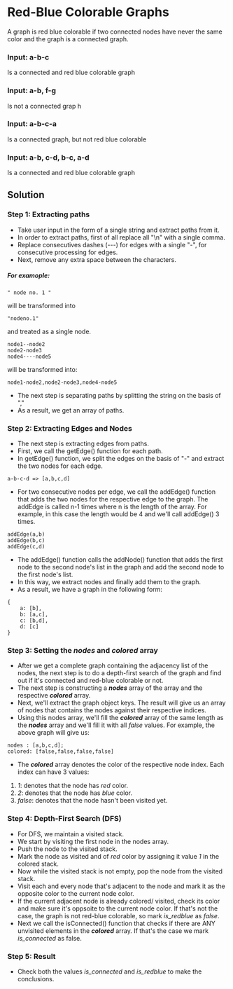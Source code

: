 # Red-Blue Colorable Graphs

A graph is red blue colorable if two connected nodes have
never the same color and the graph is a connected graph. 
 ### Input: a-b-c
Is a connected and red blue colorable graph
### Input: a-b, f-g
Is not a connected grap h
### Input: a-b-c-a
Is a connected graph, but not red blue colorable
### Input: a-b, c-d, b-c, a-d
Is a connected and red blue colorable graph

## Solution

### Step 1: Extracting paths
* Take user input in the form of a single string and extract paths from it.
* In order to extract paths, first of all replace all "\n" with a single comma.
* Replace consecutives dashes (---) for edges with a single "-", for consecutive processing for edges. 
* Next, remove any extra space between the characters. 
##### For examople: 
````
" node no. 1 " 
````
will be transformed into 
````
"nodeno.1" 
````
and treated as a single node.
````
node1--node2
node2-node3
node4----node5
````
will be transformed into:
````
node1-node2,node2-node3,node4-node5
````
* The next step is separating paths by splitting the string on the basis of ","
* As a result, we get an array of paths.
### Step 2: Extracting Edges and Nodes
* The next step is extracting edges from paths.
* First, we call the getEdge() function for each path.
* In getEdge() function, we split the edges on the basis of "-" and extract the two nodes for each edge.
````
a-b-c-d => [a,b,c,d]
````
* For two consecutive nodes per edge, we call the addEdge() function that adds the two nodes for the respective edge to the graph. The addEdge is called n-1 times where n is the length of the array. For example, in this case the length would be 4 and we'll call addEdge() 3 times. 
````
addEdge(a,b)
addEdge(b,c)
addEdge(c,d) 
````
* The addEdge() function calls the addNode() function that adds the first node to the second node's list in the graph and add the second node to the first node's list.
* In this way, we extract nodes and finally add them to the graph.
* As a result, we have a graph in the following form:
````
{ 
    a: [b],
    b: [a,c],
    c: [b,d],
    d: [c]
}
````
### Step 3: Setting the *nodes* and  *colored* array
* After we get a complete graph containing the adjacency list of the nodes, the next step is to do a depth-first search of the graph and find out if it's connected and red-blue colorable or not.
* The next step is constructing a ***nodes*** array of the array and the respective ***colored*** array.
* Next, we'll extract the graph object keys. The result will give us an array of nodes that contains the nodes against their respective indices. 
* Using this nodes array, we'll fill the ***colored*** array of the same length as the ***nodes*** array and we'll fill it with all *false* values.
For example, the above graph will give us:
````
nodes : [a,b,c,d];
colored: [false,false,false,false]
````
* The  ***colored*** array denotes the color of the respective node index. Each index can have 3 values:
1. *1*: denotes that the node has *red* color.
2. *2*: denotes that the node has *blue* color.
3. *false*: denotes that the node hasn't been visited yet.

### Step 4: Depth-First Search (DFS)
* For DFS, we maintain a visited stack.
* We start by visiting the first node in the nodes array.
* Push the node to the visited stack.
* Mark the node as visited and of *red* color by assigning it value *1* in the colored stack.
* Now while the visited stack is not empty, pop the node from the visited stack.
* Visit each and every node that's adjacent to the node and mark it as the opposite color to the current node color.
* If the current adjacent node is already colored/ visited, check its color and make sure it's oppsoite to the current node color. If that's not the case, the graph is not red-blue colorable, so mark *is_redblue* as *false*.
* Next we call the isConnected() function that checks if there are ANY unvisited elements in the ***colored*** array. If that's the case we mark *is_connected* as false.

### Step 5: Result
* Check both the values *is_connected* and *is_redblue* to make the conclusions.


